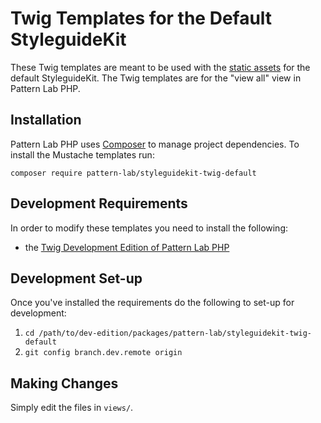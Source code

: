 # Twig Templates for the Default StyleguideKit

These Twig templates are meant to be used with the [static assets](https://github.com/pattern-lab/styleguidekit-assets-default) for the default StyleguideKit. The Twig templates are for the "view all" view in Pattern Lab PHP.

## Installation

Pattern Lab PHP uses [Composer](https://getcomposer.org/) to manage project dependencies. To install the Mustache templates run:

    composer require pattern-lab/styleguidekit-twig-default

## Development Requirements

In order to modify these templates you need to install the following:

* the [Twig Development Edition of Pattern Lab PHP](https://github.com/pattern-lab/edition-php-twig-development)

## Development Set-up

Once you've installed the requirements do the following to set-up for development:

1. `cd /path/to/dev-edition/packages/pattern-lab/styleguidekit-twig-default`
2. `git config branch.dev.remote origin`

## Making Changes

Simply edit the files in `views/`.